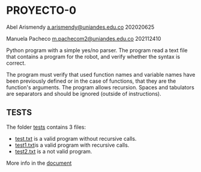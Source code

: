 # PROYECTO-0
Abel Arismendy a.arismendy@uniandes.edu.co 202020625

Manuela Pacheco m.pachecom2@uniandes.edu.co 202112410

Python program with a simple yes/no parser.
The program read a text file that contains a program for the robot, and
verify whether the syntax is correct.

The program must verify that used function names and variable names have been previously
defined or in the case of functions, that they are the function's arguments. The program
allows recursion.
Spaces and tabulators are separators and should be ignored (outside of instructions).

## TESTS

The folder [tests](/tests/) contains 3 files:

- [test.txt](/tests/test.txt) is a valid program without recursive calls.
- [test1.txt](/tests/test1.txt)is a valid program with recursive calls.
- [test2.txt](/tests/test2.txt) is a not valid program.

More info in the [document](/docs/L&M-202220-Project0.pdf)
